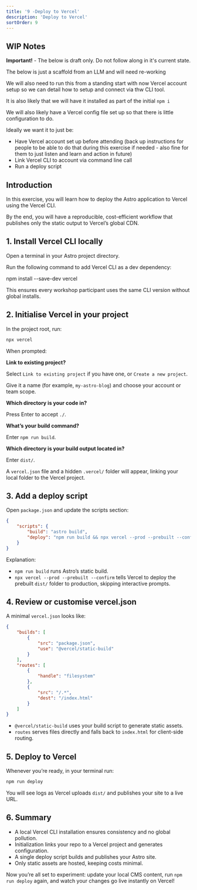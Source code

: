 ```yaml
---
title: '9 -Deploy to Vercel'
description: 'Deploy to Vercel'
sortOrder: 9
---
```


## WIP Notes

**Important!** - The below is draft only. Do not follow along in it's current state.

The below is just a scaffold from an LLM and will need re-working

We will also need to run this from a standing start with now Vercel account setup so we can detail how to setup and connect via thw CLI tool.

It is also likely that we will have it installed as part of the initial `npm i`

We will also likely have a Vercel config file set up so that there is little configuration to do.

Ideally we want it to just be:

- Have Vercel account set up before attending (back up instructions for people to be able to do that during this exercise if needed - also fine for them to just listen and learn and action in future)
- Link Vercel CLI to account via command line call
- Run a deploy script

## Introduction

In this exercise, you will learn how to deploy the Astro application to Vercel using the Vercel CLI.

By the end, you will have a reproducible, cost-efficient workflow that publishes only the static output to Vercel’s global CDN.

## 1. Install Vercel CLI locally

Open a terminal in your Astro project directory.

Run the following command to add Vercel CLI as a dev dependency:

npm install --save-dev vercel

This ensures every workshop participant uses the same CLI version without global installs.

## 2. Initialise Vercel in your project

In the project root, run:

```bash
npx vercel
```

When prompted:

**Link to existing project?**

Select `Link to existing project` if you have one, or `Create a new project`.

Give it a name (for example, `my-astro-blog`) and choose your account or team scope.

**Which directory is your code in?**

Press Enter to accept `./`.

**What’s your build command?**

Enter `npm run build`.

**Which directory is your build output located in?**

Enter `dist/`.

A `vercel.json` file and a hidden `.vercel/` folder will appear, linking your local folder to the Vercel project.

## 3. Add a deploy script

Open `package.json` and update the scripts section:

```json
{
    "scripts": {
        "build": "astro build",
        "deploy": "npm run build && npx vercel --prod --prebuilt --confirm"
    }
}
```

Explanation:

- `npm run build` runs Astro’s static build.
- `npx vercel --prod --prebuilt --confirm` tells Vercel to deploy the prebuilt `dist/` folder to production, skipping interactive prompts.

## 4. Review or customise vercel.json

A minimal `vercel.json` looks like:

```json
{
    "builds": [
        { 
            "src": "package.json", 
            "use": "@vercel/static-build" 
        }
    ],
    "routes": [
        { 
            "handle": "filesystem" 
        },
        {
            "src": "/.*", 
            "dest": "/index.html" 
        }
    ]
}
```

- `@vercel/static-build` uses your build script to generate static assets.
- `routes` serves files directly and falls back to `index.html` for client-side routing.

## 5. Deploy to Vercel

Whenever you’re ready, in your terminal run:

```bash
npm run deploy
```

You will see logs as Vercel uploads `dist/` and publishes your site to a live URL.

## 6. Summary

- A local Vercel CLI installation ensures consistency and no global pollution.
- Initialization links your repo to a Vercel project and generates configuration.
- A single deploy script builds and publishes your Astro site.
- Only static assets are hosted, keeping costs minimal.

Now you’re all set to experiment: update your local CMS content, run `npm run deploy` again, and watch your changes go live instantly on Vercel!
